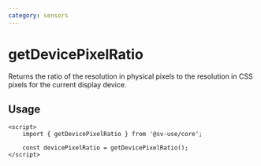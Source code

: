 ```yaml
---
category: sensors
---
```


# getDevicePixelRatio

Returns the ratio of the resolution in physical pixels to the resolution in CSS
pixels for the current display device.

## Usage

```svelte
<script>
	import { getDevicePixelRatio } from '@sv-use/core';

	const devicePixelRatio = getDevicePixelRatio();
</script>
```
